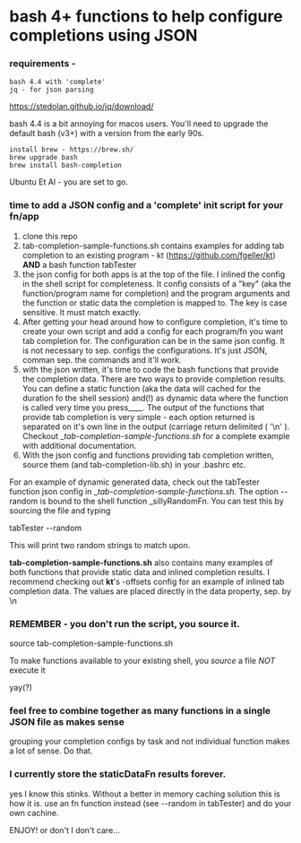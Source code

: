 # bash 4+ functions to help configure <TAB> completions using JSON

### requirements -

    bash 4.4 with 'complete' 
    jq - for json parsing

https://stedolan.github.io/jq/download/

bash 4.4 is a bit annoying for macos users. You'll need to upgrade the default bash (v3+) with a version from the early 90s.

    install brew - https://brew.sh/
    brew upgrade bash
    brew install bash-completion
    
Ubuntu Et Al - you are set to go.

### time to add a JSON config and a 'complete' init script for your fn/app

1. clone this repo
2. tab-completion-sample-functions.sh contains examples for adding tab completion to an existing program - kt (https://github.com/fgeller/kt) __AND__ a bash function tabTester
3. the json config for both apps is at the top of the file. I inlined the config in the shell script for completeness. It config consists of a "key" (aka the function/program name for completion) and the program arguments and the function or static data the completion is mapped to. The key is case sensitive. It must match exactly.
4. After getting your head around how to configure completion, it's time to create your own script and add a config for each program/fn you want tab completion for.  The configuration can be in the same json config. It is not necessary to sep. configs the configurations. It's just JSON, comman sep. the commands and it'll work.
5. with the json written, it's time to code the bash functions that provide the completion data.  There are two ways to provide completion results. You can define a static function (aka the data will cached for the duration fo the shell session) and(!) as dynamic data where the function is called very time you press__<TAB><TAB>__. The output of the functions that provide tab completion is very simple - each option returned is separated on it's own line in the output (carriage return delimited ( '\n' ). Checkout __tab-completion-sample-functions.sh_ for a complete example with additional documentation.
6. With the json config and functions providing tab completion written, source them (and tab-completion-lib.sh) in your .bashrc etc.


For an example of dynamic generated data, check out the tabTester function json config in __tab-completion-sample-functions.sh_. The option --random is bound to the shell function _sillyRandomFn. You can test this by sourcing the file and typing 

  tabTester --random<tab><tab> 
  
This will print two random strings to match upon.

__tab-completion-sample-functions.sh__ also contains many examples of both functions that provide static data and inlined completion results. I recommend checking out __kt__'s -offsets config for an example of inlined tab completion data.  The values are placed directly in the data property, sep. by \n

### REMEMBER - you don't run the script, you source it.

source tab-completion-sample-functions.sh

To make functions available to your existing shell, you _source_ a file _NOT_ execute it

yay(?)

### feel free to combine together as many functions in a single JSON file as makes sense

grouping your completion configs by task and not individual function makes a lot of sense. Do that.

### I currently store the staticDataFn results forever.

yes I know this stinks. Without a better in memory caching solution this is how it is. use an fn function instead (see --random in tabTester) and do your own cachine.


ENJOY! or don't I don't care...
